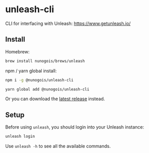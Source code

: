 # unleash-cli

CLI for interfacing with Unleash: https://www.getunleash.io/

## Install

Homebrew:
  
  ```bash
  brew install nunogois/brews/unleash
  ```

npm / yarn global install:
  
  ```bash
  npm i -g @nunogois/unleash-cli
  ```

  ```bash
  yarn global add @nunogois/unleash-cli
  ```

Or you can download the [latest release](https://github.com/nunogois/unleash-cli/releases/latest) instead.

## Setup

Before using `unleash`, you should login into your Unleash instance:

  ```bash
  unleash login
  ```

Use `unleash -h` to see all the available commands.